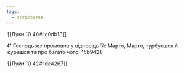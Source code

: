 ```yaml
---
tags:
  - scriptures
---
```


![[Луки 10 40#^c0db13]]

41 Господь же промовив у відповідь їй: Марто, Марто, турбуєшся й журишся ти про багато чого, ^5b9428

![[Луки 10 42#^de4267]]